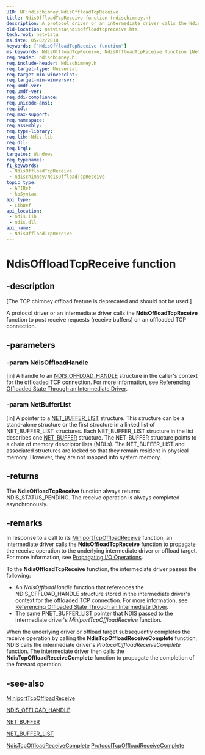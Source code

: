 ```yaml
---
UID: NF:ndischimney.NdisOffloadTcpReceive
title: NdisOffloadTcpReceive function (ndischimney.h)
description: A protocol driver or an intermediate driver calls the NdisOffloadTcpReceive function to post receive requests (receive buffers) on an offloaded TCP connection.
old-location: netvista\ndisoffloadtcpreceive.htm
tech.root: netvista
ms.date: 05/02/2018
keywords: ["NdisOffloadTcpReceive function"]
ms.keywords: NdisOffloadTcpReceive, NdisOffloadTcpReceive function [Network Drivers Starting with Windows Vista], ndischimney/NdisOffloadTcpReceive, netvista.ndisoffloadtcpreceive, tcp_chim_ndis_func_601c3cd9-00c3-425b-a42e-c8ea8563bde3.xml
req.header: ndischimney.h
req.include-header: Ndischimney.h
req.target-type: Universal
req.target-min-winverclnt: 
req.target-min-winversvr: 
req.kmdf-ver: 
req.umdf-ver: 
req.ddi-compliance: 
req.unicode-ansi: 
req.idl: 
req.max-support: 
req.namespace: 
req.assembly: 
req.type-library: 
req.lib: Ndis.lib
req.dll: 
req.irql: 
targetos: Windows
req.typenames: 
f1_keywords:
 - NdisOffloadTcpReceive
 - ndischimney/NdisOffloadTcpReceive
topic_type:
 - APIRef
 - kbSyntax
api_type:
 - LibDef
api_location:
 - ndis.lib
 - ndis.dll
api_name:
 - NdisOffloadTcpReceive
---
```


# NdisOffloadTcpReceive function


## -description

<p class="CCE_Message">[The TCP chimney offload feature is deprecated and should not be used.]

A protocol driver or an intermediate driver calls the 
  <b>NdisOffloadTcpReceive</b> function to post receive requests (receive buffers) on an offloaded TCP
  connection.

## -parameters

### -param NdisOffloadHandle 

[in]
A handle to an 
     <a href="/windows-hardware/drivers/ddi/ndischimney/ns-ndischimney-_ndis_offload_handle">NDIS_OFFLOAD_HANDLE</a> structure in the
     caller's context for the offloaded TCP connection. For more information, see 
     <a href="/windows-hardware/drivers/network/referencing-offloaded-state-through-an-intermediate-driver">
     Referencing Offloaded State Through an Intermediate Driver</a>.

### -param NetBufferList 

[in]
A pointer to a 
     <a href="/windows-hardware/drivers/ddi/ndis/ns-ndis-_net_buffer_list">NET_BUFFER_LIST</a> structure. This structure
     can be a stand-alone structure or the first structure in a linked list of NET_BUFFER_LIST structures.
     Each NET_BUFFER_LIST structure in the list describes one 
     <a href="/windows-hardware/drivers/ddi/ndis/ns-ndis-_net_buffer">NET_BUFFER</a> structure. The NET_BUFFER structure
     points to a chain of memory descriptor lists (MDLs). The NET_BUFFER_LIST and associated structures are
     locked so that they remain resident in physical memory. However, they are not mapped into system
     memory.

## -returns

The 
     <b>NdisOffloadTcpReceive</b> function always returns NDIS_STATUS_PENDING. The receive operation is always
     completed asynchronously.

## -remarks

In response to a call to its 
    <a href="/windows-hardware/drivers/ddi/ndischimney/nc-ndischimney-w_tcp_offload_receive_handler">
    MiniportTcpOffloadReceive</a> function, an intermediate driver calls the 
    <b>NdisOffloadTcpReceive</b> function to propagate the receive operation to the underlying intermediate
    driver or offload target. For more information, see 
    <a href="/windows-hardware/drivers/network/propagating-i-o-operations">Propagating I/O Operations</a>.

To the 
    <b>NdisOffloadTcpReceive</b> function, the intermediate driver passes the following:

<ul>
<li>
An 
      <i>NdisOffloadHandle</i> function that references the NDIS_OFFLOAD_HANDLE structure stored in the
      intermediate driver's context for the offloaded TCP connection. For more information, see 
      <a href="/windows-hardware/drivers/network/referencing-offloaded-state-through-an-intermediate-driver">
      Referencing Offloaded State Through an Intermediate Driver</a>.

</li>
<li>
The same PNET_BUFFER_LIST pointer that NDIS passed to the intermediate driver's 
      <i>MiniportTcpOffloadReceive</i> function.

</li>
</ul>
When the underlying driver or offload target subsequently completes the receive operation by calling
    the 
    <b>NdisTcpOffloadReceiveComplete</b> function, NDIS calls the intermediate driver's 
    <i>ProtocolOffloadReceiveComplete</i> function. The intermediate driver then calls the 
    <b>NdisTcpOffloadReceiveComplete</b> function to propagate the completion of the forward operation.

## -see-also

<a href="/windows-hardware/drivers/ddi/ndischimney/nc-ndischimney-w_tcp_offload_receive_handler">MiniportTcpOffloadReceive</a>



<a href="/windows-hardware/drivers/ddi/ndischimney/ns-ndischimney-_ndis_offload_handle">NDIS_OFFLOAD_HANDLE</a>



<a href="/windows-hardware/drivers/ddi/ndis/ns-ndis-_net_buffer">NET_BUFFER</a>



<a href="/windows-hardware/drivers/ddi/ndis/ns-ndis-_net_buffer_list">NET_BUFFER_LIST</a>



<a href="/windows-hardware/drivers/ddi/ndischimney/nc-ndischimney-ndis_tcp_offload_receive_complete">
   NdisTcpOffloadReceiveComplete</a>



<a href="/windows-hardware/drivers/ddi/ndischimney/nc-ndischimney-tcp_offload_recv_complete_handler">
   ProtocolTcpOffloadReceiveComplete</a>

